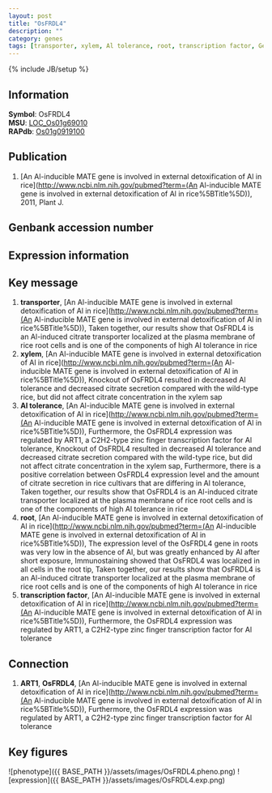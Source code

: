 ```yaml
---
layout: post
title: "OsFRDL4"
description: ""
category: genes
tags: [transporter, xylem, Al tolerance, root, transcription factor, Gene]
---
```

{% include JB/setup %}

## Information
__Symbol__: OsFRDL4  
__MSU__: [LOC_Os01g69010](http://rice.plantbiology.msu.edu/cgi-bin/ORF_infopage.cgi?orf=LOC_Os01g69010)  
__RAPdb__: [Os01g0919100](http://rapdb.dna.affrc.go.jp/viewer/gbrowse_details/irgsp1?name=Os01g0919100)  

## Publication
1. [An Al-inducible MATE gene is involved in external detoxification of Al in rice](http://www.ncbi.nlm.nih.gov/pubmed?term=(An Al-inducible MATE gene is involved in external detoxification of Al in rice%5BTitle%5D)), 2011, Plant J.

## Genbank accession number

## Expression information

## Key message
1. __transporter__, [An Al-inducible MATE gene is involved in external detoxification of Al in rice](http://www.ncbi.nlm.nih.gov/pubmed?term=(An Al-inducible MATE gene is involved in external detoxification of Al in rice%5BTitle%5D)),  Taken together, our results show that OsFRDL4 is an Al-induced citrate transporter localized at the plasma membrane of rice root cells and is one of the components of high Al tolerance in rice
2. __xylem__, [An Al-inducible MATE gene is involved in external detoxification of Al in rice](http://www.ncbi.nlm.nih.gov/pubmed?term=(An Al-inducible MATE gene is involved in external detoxification of Al in rice%5BTitle%5D)),  Knockout of OsFRDL4 resulted in decreased Al tolerance and decreased citrate secretion compared with the wild-type rice, but did not affect citrate concentration in the xylem sap
3. __Al tolerance__, [An Al-inducible MATE gene is involved in external detoxification of Al in rice](http://www.ncbi.nlm.nih.gov/pubmed?term=(An Al-inducible MATE gene is involved in external detoxification of Al in rice%5BTitle%5D)),  Furthermore, the OsFRDL4 expression was regulated by ART1, a C2H2-type zinc finger transcription factor for Al tolerance, Knockout of OsFRDL4 resulted in decreased Al tolerance and decreased citrate secretion compared with the wild-type rice, but did not affect citrate concentration in the xylem sap, Furthermore, there is a positive correlation between OsFRDL4 expression level and the amount of citrate secretion in rice cultivars that are differing in Al tolerance, Taken together, our results show that OsFRDL4 is an Al-induced citrate transporter localized at the plasma membrane of rice root cells and is one of the components of high Al tolerance in rice
4. __root__, [An Al-inducible MATE gene is involved in external detoxification of Al in rice](http://www.ncbi.nlm.nih.gov/pubmed?term=(An Al-inducible MATE gene is involved in external detoxification of Al in rice%5BTitle%5D)),  The expression level of the OsFRDL4 gene in roots was very low in the absence of Al, but was greatly enhanced by Al after short exposure, Immunostaining showed that OsFRDL4 was localized in all cells in the root tip, Taken together, our results show that OsFRDL4 is an Al-induced citrate transporter localized at the plasma membrane of rice root cells and is one of the components of high Al tolerance in rice
5. __transcription factor__, [An Al-inducible MATE gene is involved in external detoxification of Al in rice](http://www.ncbi.nlm.nih.gov/pubmed?term=(An Al-inducible MATE gene is involved in external detoxification of Al in rice%5BTitle%5D)),  Furthermore, the OsFRDL4 expression was regulated by ART1, a C2H2-type zinc finger transcription factor for Al tolerance

## Connection
1. __ART1__, __OsFRDL4__, [An Al-inducible MATE gene is involved in external detoxification of Al in rice](http://www.ncbi.nlm.nih.gov/pubmed?term=(An Al-inducible MATE gene is involved in external detoxification of Al in rice%5BTitle%5D)),  Furthermore, the OsFRDL4 expression was regulated by ART1, a C2H2-type zinc finger transcription factor for Al tolerance

## Key figures
![phenotype]({{ BASE_PATH }}/assets/images/OsFRDL4.pheno.png)
![expression]({{ BASE_PATH }}/assets/images/OsFRDL4.exp.png)


